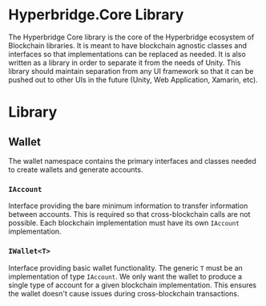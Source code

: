 ﻿# Hyperbridge.Core Library
The Hyperbridge Core library is the core of the Hyperbridge
ecosystem of Blockchain libraries. It is meant to have blockchain
agnostic classes and interfaces so that implementations can be
replaced as needed. It is also written as a library in order
to separate it from the needs of Unity. This library should maintain
separation from any UI framework so that it can be pushed out to
other UIs in the future (Unity, Web Application, Xamarin, etc).

# Library
## Wallet
The wallet namespace contains the primary interfaces and classes
needed to create wallets and generate accounts.

### `IAccount`
Interface providing the bare minimum information to transfer
information between accounts. This is required so that
cross-blockchain calls are not possible. Each blockchain
implementation must have its own `IAccount` implementation.

### `IWallet<T>`
Interface providing basic wallet functionality. The generic `T`
must be an implementation of type `IAccount`. We only want
the wallet to produce a single type of account for a given
blockchain implementation. This ensures the wallet doesn't cause
issues during cross-blockchain transactions.

